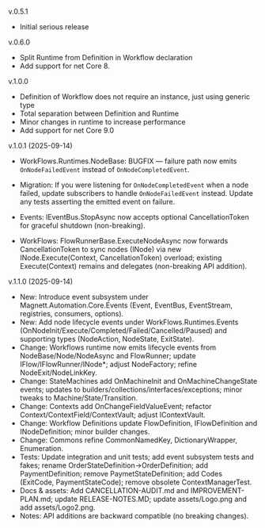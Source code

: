 v.0.5.1
- Initial serious release

v.0.6.0
- Split Runtime from Definition in Workflow declaration
- Add support for net Core 8.

v.1.0.0
- Definition of Workflow does not require an instance, just using generic type
- Total separation between Definition and Runtime
- Minor changes in runtime to increase performance
- Add support for net Core 9.0

v.1.0.1 (2025-09-14)
- WorkFlows.Runtimes.NodeBase: BUGFIX — failure path now emits `OnNodeFailedEvent` instead of `OnNodeCompletedEvent`.
- Migration: If you were listening for `OnNodeCompletedEvent` when a node failed, update subscribers to handle `OnNodeFailedEvent` instead. Update any tests asserting the emitted event on failure.

- Events: IEventBus.StopAsync now accepts optional CancellationToken for graceful shutdown (non-breaking).

- WorkFlows: FlowRunnerBase.ExecuteNodeAsync now forwards CancellationToken to sync nodes (INode) via new INode.Execute(Context, CancellationToken) overload; existing Execute(Context) remains and delegates (non-breaking API addition).

v.1.1.0 (2025-09-14)
- New: Introduce event subsystem under Magnett.Automation.Core.Events (Event, EventBus, EventStream, registries, consumers, options).
- New: Add node lifecycle events under WorkFlows.Runtimes.Events (OnNodeInit/Execute/Completed/Failed/Cancelled/Paused) and supporting types (NodeAction, NodeState, ExitState).
- Change: Workflows runtime now emits lifecycle events from NodeBase/Node/NodeAsync and FlowRunner; update IFlow/IFlowRunner/INode*; adjust NodeFactory; refine NodeExit/NodeLinkKey.
- Change: StateMachines add OnMachineInit and OnMachineChangeState events; updates to builders/collections/interfaces/exceptions; minor tweaks to Machine/State/Transition.
- Change: Contexts add OnChangeFieldValueEvent; refactor Context/ContextField/ContextVault; adjust IContextVault.
- Change: Workflow Definitions update FlowDefinition, IFlowDefinition and INodeDefinition; minor builder changes.
- Change: Commons refine CommonNamedKey, DictionaryWrapper, Enumeration.
- Tests: Update integration and unit tests; add event subsystem tests and fakes; rename OrderStateDefinition→OrderDefinition; add PaymentDefinition; remove PaymetStateDefinition; add Codes (ExitCode, PaymentStateCode); remove obsolete ContextManagerTest.
- Docs & assets: Add CANCELLATION-AUDIT.md and IMPROVEMENT-PLAN.md; update RELEASE-NOTES.MD; update assets/Logo.png and add assets/Logo2.png.
- Notes: API additions are backward compatible (no breaking changes).

